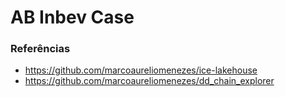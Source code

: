 # AB Inbev Case



### Referências

- https://github.com/marcoaureliomenezes/ice-lakehouse
- https://github.com/marcoaureliomenezes/dd_chain_explorer



